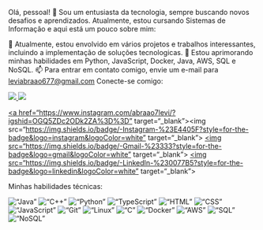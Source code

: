 Olá, pessoal! 👋
Sou um entusiasta da tecnologia, sempre buscando novos desafios e aprendizados. Atualmente, estou cursando Sistemas de Informação e aqui está um pouco sobre mim:

🔭 Atualmente, estou envolvido em vários projetos e trabalhos interessantes, incluindo a implementação de soluções tecnologicas.
🌱 Estou aprimorando minhas habilidades em Python, JavaScript, Docker, Java, AWS, SQL e NoSQL.
📫 Para entrar em contato comigo, envie um e-mail para leviabraao677@gmail.com
Conecte-se comigo:
<div> <a href=“https://github.com/Abraao8levi”> <img loading=“lazy” height=“180em” src=“https://github-readme-stats.vercel.app/api/top-langs/?username=Abraao8levi&layout=compact&langs_count=7&theme=blue-green”/> <img loading=“lazy” height=“180em” src=“https://github-readme-stats.vercel.app/api?username=Abraao8levi&show_icons=true&theme=blue-green&include_all_commits=true&count_private=true”/> </div>

<a href=“https://www.instagram.com/abraao7levi/?igshid=OGQ5ZDc2ODk2ZA%3D%3D” target=“_blank”><img src=“https://img.shields.io/badge/-Instagram-%23E4405F?style=for-the-badge&logo=instagram&logoColor=white” target=“_blank”></a> <a href=“mailto:leviabraao677@gmail.com”><img src=“https://img.shields.io/badge/-Gmail-%23333?style=for-the-badge&logo=gmail&logoColor=white” target=“_blank”></a> <a href=“https://www.linkedin.com/in/abra%C3%A3o-levi-de-andrade-pessoa-vitoriano-53a636229” target=“_blank”><img src=“https://img.shields.io/badge/-LinkedIn-%230077B5?style=for-the-badge&logo=linkedin&logoColor=white” target=“_blank”></a>

Minhas habilidades técnicas:
<div style=“display: flex; flex-direction: row; align-items: center;”> <img src=“https://img.shields.io/badge/-Java-%23ED8B00?style=for-the-badge&logo=java&logoColor=white” alt=“Java”> <img src=“https://img.shields.io/badge/-C+±%2300599C?style=for-the-badge&logo=c%2B%2B&logoColor=white” alt=“C++”> <img src=“https://img.shields.io/badge/-Python-%233776AB?style=for-the-badge&logo=python&logoColor=white” alt=“Python”> <img src=“https://img.shields.io/badge/-TypeScript-%23007ACC?style=for-the-badge&logo=typescript&logoColor=white” alt=“TypeScript”> <img src=“https://img.shields.io/badge/-HTML-%23E34F26?style=for-the-badge&logo=html5&logoColor=white” alt=“HTML”> <img src=“https://img.shields.io/badge/-CSS-%231572B6?style=for-the-badge&logo=css3&logoColor=white” alt=“CSS”> <img src=“https://img.shields.io/badge/-JavaScript-%23F7DF1E?style=for-the-badge&logo=javascript&logoColor=black” alt=“JavaScript”> <img src=“https://img.shields.io/badge/-Git-%23F05032?style=for-the-badge&logo=git&logoColor=white” alt=“Git”> <img src=“https://img.shields.io/badge/-Linux-%23FCC624?style=for-the-badge&logo=linux&logoColor=black” alt=“Linux”> <img src=“https://img.shields.io/badge/-C-%23A8B9CC?style=for-the-badge&logo=c&logoColor=white” alt=“C”> <img src=“https://img.shields.io/badge/-Docker-%232496ED?style=for-the-badge&logo=docker&logoColor=white” alt=“Docker”> <img src=“https://img.shields.io/badge/-AWS-%23FF9900?style=for-the-badge&logo=amazon-aws&logoColor=white” alt=“AWS”> <img src=“https://img.shields.io/badge/-SQL-%234479A1?style=for-the-badge&logo=sql&logoColor=white” alt=“SQL”> <img src=“https://img.shields.io/badge/-NoSQL-%2300C7B7?style=for-the-badge&logo=nosql&logoColor=white” alt=“NoSQL”> </div>
